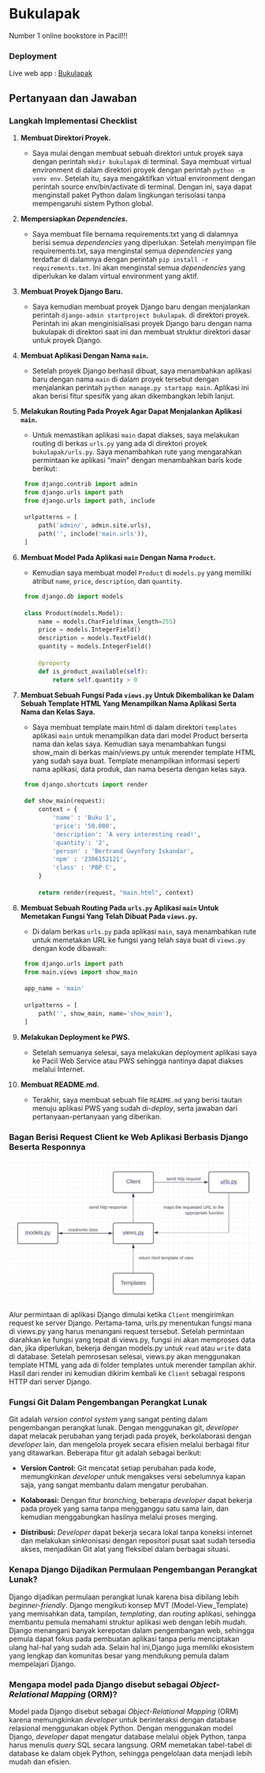 # Bukulapak
Number 1 online bookstore in Pacil!!!

### Deployment
Live web app : [Bukulapak](http://bertrand-gwynfory-bukulapak.pbp.cs.ui.ac.id/)

## Pertanyaan dan Jawaban

### Langkah Implementasi Checklist

1. **Membuat Direktori Proyek.**
   - Saya mulai dengan membuat sebuah direktori untuk proyek saya dengan perintah `mkdir bukulapak` di terminal. Saya membuat virtual environment di dalam direktori proyek dengan perintah `python -m venv env`. Setelah itu, saya mengaktifkan virtual environment dengan perintah source env/bin/activate di terminal. Dengan ini, saya dapat menginstall paket Python dalam lingkungan terisolasi tanpa mempengaruhi sistem Python global.

2. **Mempersiapkan _Dependencies_.**
   - Saya membuat file bernama requirements.txt yang di dalamnya berisi semua _dependencies_ yang diperlukan. Setelah menyimpan file requirements.txt, saya menginstal semua _dependencies_ yang terdaftar di dalamnya dengan perintah `pip install -r requirements.txt`. Ini akan menginstal semua _dependencies_ yang diperlukan ke dalam virtual environment yang aktif.

3. **Membuat Proyek Django Baru.** 
   - Saya kemudian membuat proyek Django baru dengan menjalankan perintah `django-admin startproject bukulapak`. di direktori proyek. Perintah ini akan menginisialisasi proyek Django baru dengan nama bukulapak di direktori saat ini dan membuat struktur direktori dasar untuk proyek Django.

4. **Membuat Aplikasi Dengan Nama `main`.**
   - Setelah proyek Django berhasil dibuat, saya menambahkan aplikasi baru dengan nama `main` di dalam proyek tersebut dengan menjalankan perintah `python manage.py startapp main`. Aplikasi ini akan berisi fitur spesifik yang akan dikembangkan lebih lanjut.

5. **Melakukan Routing Pada Proyek Agar Dapat Menjalankan Aplikasi `main`.**
   - Untuk memastikan aplikasi `main` dapat diakses, saya melakukan routing di berkas `urls.py` yang ada di direktori proyek `bukulapak/urls.py`. Saya menambahkan rute yang mengarahkan permintaan ke aplikasi "main" dengan menambahkan baris kode berikut:
   
   
   ```python
    from django.contrib import admin
    from django.urls import path
    from django.urls import path, include

    urlpatterns = [
        path('admin/', admin.site.urls),
        path('', include('main.urls')),
    ]
    ```

6. **Membuat Model Pada Aplikasi `main` Dengan Nama `Product`.**
   - Kemudian saya membuat model `Product` di `models.py` yang memiliki atribut `name`, `price`, `description`, dan `quantity`.


   ```python
    from django.db import models

    class Product(models.Model):
        name = models.CharField(max_length=255)
        price = models.IntegerField()
        description = models.TextField()
        quantity = models.IntegerField()

        @property
        def is_product_available(self):
            return self.quantity > 0
   ```

7. **Membuat Sebuah Fungsi Pada `views.py` Untuk Dikembalikan ke Dalam Sebuah Template HTML Yang Menampilkan Nama Aplikasi Serta Nama dan Kelas Saya.**
   - Saya membuat template main.html di dalam direktori `templates` aplikasi `main` untuk menampilkan data dari model Product berserta nama dan kelas saya. Kemudian saya menambahkan fungsi show_main di berkas main/views.py untuk merender template HTML yang sudah saya buat. Template menampilkan informasi seperti nama aplikasi, data produk, dan nama beserta dengan kelas saya.


   ```python
    from django.shortcuts import render

    def show_main(request):
        context = {
            'name' : 'Buku 1',
            'price': '50.000',
            'description': 'A very interesting read!',
            'quantity': '2',
            'person' : 'Bertrand Gwynfory Iskandar',
            'npm' : '2306152121',
            'class' : 'PBP C',
        }

        return render(request, "main.html", context)
   ```

8. **Membuat Sebuah Routing Pada `urls.py` Aplikasi `main` Untuk Memetakan Fungsi Yang Telah Dibuat Pada `views.py`.**
   - Di dalam berkas `urls.py` pada aplikasi `main`, saya menambahkan rute untuk memetakan URL ke fungsi yang telah saya buat di `views.py` dengan kode dibawah:


   ```python
    from django.urls import path
    from main.views import show_main

    app_name = 'main'

    urlpatterns = [
        path('', show_main, name='show_main'),
    ]
   ```

9. **Melakukan Deployment ke PWS.**
   - Setelah semuanya selesai, saya melakukan deployment aplikasi saya ke Pacil Web Service atau PWS sehingga nantinya dapat diakses melalui Internet.

10. **Membuat README.md.**
    - Terakhir, saya membuat sebuah file `README.md` yang berisi tautan menuju aplikasi PWS yang sudah di-_deploy_, serta jawaban dari pertanyaan-pertanyaan yang diberikan.

### Bagan Berisi Request Client ke Web Aplikasi Berbasis Django Beserta Responnya

![Bagan](/bagan.png)

Alur permintaan di aplikasi Django dimulai ketika `Client` mengirimkan request ke server Django. Pertama-tama, urls.py menentukan fungsi mana di views.py yang harus menangani request tersebut. Setelah permintaan diarahkan ke fungsi yang tepat di views.py, fungsi ini akan memproses data dan, jika diperlukan, bekerja dengan models.py untuk `read` atau `write` data di database. Setelah pemrosesan selesai, views.py akan menggunakan template HTML yang ada di folder templates untuk merender tampilan akhir. Hasil dari render ini kemudian dikirim kembali ke `Client` sebagai respons HTTP dari server Django.

### Fungsi Git Dalam Pengembangan Perangkat Lunak

Git adalah _version control system_ yang sangat penting dalam pengembangan perangkat lunak. Dengan menggunakan git, _developer_ dapat melacak perubahan yang terjadi pada proyek, berkolaborasi dengan _developer_ lain, dan mengelola proyek secara efisien melalui berbagai fitur yang ditawarkan. Beberapa fitur git adalah sebagai berikut:

- **Version Control:** 
  Git mencatat setiap perubahan pada kode, memungkinkan _developer_ untuk mengakses versi sebelumnya kapan saja, yang sangat membantu dalam mengatur perubahan.

- **Kolaborasi:** 
  Dengan fitur _branching_, beberapa _developer_ dapat bekerja pada proyek yang sama tanpa mengganggu satu sama lain, dan kemudian   menggabungkan hasilnya melalui proses merging.

- **Distribusi:** 
  _Developer_ dapat bekerja secara lokal tanpa koneksi internet dan melakukan sinkronisasi dengan repositori pusat saat sudah tersedia akses, menjadikan Git alat yang fleksibel dalam berbagai situasi.

### Kenapa Django Dijadikan Permulaan Pengembangan Perangkat Lunak?

Django dijadikan permulaan perangkat lunak karena bisa dibilang lebih _beginner-friendly_. Django mengikuti konsep MVT (Model-View_Template) yang memisahkan data, tampilan, _templating_, dan _routing_ aplikasi, sehingga membantu pemula memahami struktur aplikasi web dengan lebih mudah. Django menangani banyak kerepotan dalam pengembangan web, sehingga pemula dapat fokus pada pembuatan aplikasi tanpa perlu menciptakan ulang hal-hal yang sudah ada. Selain hal ini,Django juga memiliki ekosistem yang lengkap dan komunitas besar yang mendukung pemula dalam mempelajari Django. 

### Mengapa model pada Django disebut sebagai _Object-Relational Mapping_ (ORM)?

Model pada Django disebut sebagai _Object-Relational Mapping_ (ORM) karena memungkinkan _developer_ untuk berinteraksi dengan database relasional menggunakan objek Python. Dengan menggunakan model Django, _developer_ dapat mengatur database melalui objek Python, tanpa harus menulis _query_ SQL secara langsung. ORM memetakan tabel-tabel di database ke dalam objek Python, sehingga pengelolaan data menjadi lebih mudah dan efisien.
